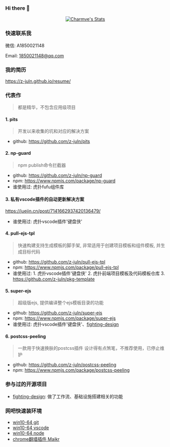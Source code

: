 ### Hi there 👋

<!--
**z-juln/z-juln** is a ✨ _special_ ✨ repository because its `README.md` (this file) appears on your GitHub profile.

Here are some ideas to get you started:

- 🔭 I’m currently working on ...
- 🌱 I’m currently learning ...
- 👯 I’m looking to collaborate on ...
- 🤔 I’m looking for help with ...
- 💬 Ask me about ...
- 📫 How to reach me: ...
- 😄 Pronouns: ...
- ⚡ Fun fact: ...
-->

<p align="center">
  <a href="https://github.com/z-juln" class="rich-diff-level-one">
    <img src="https://github-readme-stats.vercel.app/api?username=z-juln&show_icons=true&hide_title=false&theme=tokyonight" alt="Charmve's Stats" >
    <!-- &hide=issues
    <img src="https://github-readme-stats.vercel.app/api?username=z-juln&hide=issues&title_color=333&text_color=777&theme=tokyonight" alt="Charmve's Stats" >
    -->
  </a>
</p>

### 快速联系我

微信: A1850021148

Email: 1850021148@qq.com

### 我的简历

<https://z-juln.github.io/resume/>

### 代表作
> 都是精华，不包含应用级项目

#### 1. pits
> 开发以来收集的坑和对应的解决方案
- github: <https://github.com/z-juln/pits>

#### 2. np-guard
> npm publish命令拦截器
- github: <https://github.com/z-juln/np-guard>
- npm: <https://www.npmjs.com/package/np-guard>
- 谁使用过: 虎扑fufu组件库

#### 3. 私有vscode插件的自动更新解决方案

<https://juejin.cn/post/7141662937420136479/>
- 谁使用过: 虎扑vscode插件'键盘侠'

#### 4. pull-ejs-tpl

> 快速构建支持生成模板的脚手架, 非常适用于创建项目模板和组件模板, 并生成目标代码
- github: <https://github.com/z-juln/pull-ejs-tpl>
- npm: <https://www.npmjs.com/package/pull-ejs-tpl>
- 谁使用过: 1. 虎扑vscode插件'键盘侠' 2. 虎扑前端项目模板及代码模板仓库 3. https://github.com/z-juln/pkg-template

#### 5. super-ejs
> 超级版ejs, 提供编译整个ejs模板目录的功能
- github: <https://github.com/z-juln/super-ejs>
- npm: <https://www.npmjs.com/package/super-ejs>
- 谁使用过: 虎扑vscode插件'键盘侠'、[fighting-design](https://github.com/FightingDesign/fighting-design)

#### 6. postcss-peeling
> 一款用于快速换肤的postcss插件
> 设计得有点煞笔，不推荐使用，已停止维护
- github: <https://github.com/z-juln/postcss-peeling>
- npm: <https://www.npmjs.com/package/postcss-peeling>

### 参与过的开源项目

- [fighting-design](https://github.com/FightingDesign/fighting-design): 做了工作流、基础设施搭建相关的功能


### 网吧快速装环境
- [win10-64 git](https://objects.githubusercontent.com/github-production-release-asset-2e65be/23216272/ec06f3ce-e1e7-4785-9ca4-84b7efb3a906?X-Amz-Algorithm=AWS4-HMAC-SHA256&X-Amz-Credential=AKIAIWNJYAX4CSVEH53A%2F20220227%2Fus-east-1%2Fs3%2Faws4_request&X-Amz-Date=20220227T064021Z&X-Amz-Expires=300&X-Amz-Signature=2ee4e6c897fbe54ee5727dda84011fa7b813b025ec9d87a6257114f94f282286&X-Amz-SignedHeaders=host&actor_id=66806955&key_id=0&repo_id=23216272&response-content-disposition=attachment%3B%20filename%3DGit-2.35.1.2-64-bit.exe&response-content-type=application%2Foctet-stream)
- [win10-64 vscode](https://vscode.cdn.azure.cn/stable/83bd43bc519d15e50c4272c6cf5c1479df196a4d/VSCodeUserSetup-x64-1.60.1.exe)
- [win10-64 node](https://nodejs.org/dist/v17.6.0/node-v17.6.0-x64.msi)
- [chrome翻墙插件 Maikr](https://tjc-download.ftn.qq.com/ftn_handler/530a016a3ffe76956c67cc4047f88096df2de98db0ef7ed6fde71a4d862632d97d030c8d9f6dae9b79aba99ffc966bcd26fd321fed4d863c8d321f5d4f41570c?compressed=0&dtype=1&fname=Maikr.crx)
